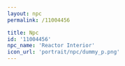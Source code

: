 ```yaml
---
layout: npc
permalink: /11004456

title: Npc
id: '11004456'
npc_name: 'Reactor Interior'
icon_url: 'portrait/npc/dummy_p.png'
---
```


